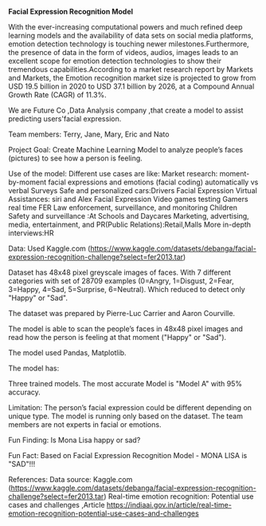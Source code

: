 **Facial Expression Recognition Model**

With the ever-increasing computational powers and much refined deep learning models and the availability of data sets on social media platforms, emotion detection technology is touching newer milestones.Furthermore, the presence of data in the form of videos, audios, images leads to an excellent scope for emotion detection technologies to show their tremendous capabilities.According to a market research report by Markets and Markets, the Emotion recognition market size is projected to grow from USD 19.5 billion in 2020 to USD 37.1 billion by 2026, at a Compound Annual Growth Rate (CAGR) of 11.3%.

We are Future Co ,Data Analysis company ,that create a model to assist predicting users'facial expression.

Team members: Terry, Jane, Mary, Eric and Nato

Project Goal: 
Create Machine Learning Model to analyze people’s faces (pictures) to see how a person is feeling.


Use of the model: Different use cases are like:
    Market research: moment-by-moment facial expressions and emotions (facial coding) automatically vs verbal Surveys
    Safe and personalized cars:Drivers Facial Expression
    Virtual  Assistances: siri and Alex Facial Expression
    Video games testing
    Gamers real time FER
    Law enforcement, surveillance, and monitoring
    Children Safety and surveillance :At Schools and Daycares
    Marketing, advertising, media, entertainment, and PR(Public Relations):Retail,Malls
    More in-depth interviews:HR


Data: Used Kaggle.com (https://www.kaggle.com/datasets/debanga/facial-expression-recognition-challenge?select=fer2013.tar)

Dataset has 48x48 pixel greyscale images of faces. With 7 different categories with set of 28709 examples (0=Angry, 1=Disgust, 2=Fear, 3=Happy, 4=Sad, 5=Surprise, 6=Neutral). Which reduced to detect only "Happy" or "Sad". 

The dataset was prepared by Pierre-Luc Carrier and Aaron Courville.

The model is able to scan the people’s faces in 48x48 pixel images and read how the person is feeling at that moment ("Happy" or "Sad").

The model used Pandas, Matplotlib.

The model has:

Three trained models. The most accurate Model is "Model A" with 95% accuracy. 

Limitation: The person’s facial expression could be different depending on unique type. The model is running only based on the dataset. The team members are not experts in facial or emotions.


Fun Finding: Is Mona Lisa happy or sad?

Fun Fact: Based on Facial Expression Recognition Model - MONA LISA is "SAD"!!!


References:
Data source: Kaggle.com
(https://www.kaggle.com/datasets/debanga/facial-expression-recognition-challenge?select=fer2013.tar)
Real-time emotion recognition: Potential use cases and challenges ,Article
https://indiaai.gov.in/article/real-time-emotion-recognition-potential-use-cases-and-challenges

